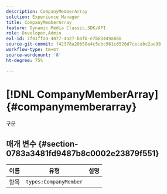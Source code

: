 ```yaml
---
description: CompanyMemberArray
solution: Experience Manager
title: CompanyMemberArray
feature: Dynamic Media Classic,SDK/API
role: Developer,Admin
exl-id: 7f41ffa4-4077-4a27-baf6-e7b83449a868
source-git-commit: f42378a20b58e4c5ebc961c6526d7cecabc2ae38
workflow-type: tm+mt
source-wordcount: '8'
ht-degree: 75%

---
```


# [!DNL CompanyMemberArray]{#companymemberarray}

구문

## 매개 변수 {#section-0783a3481fd9487b8c0002e23879f551}

| 이름 | 유형 | 설명 |
|---|---|---|
| 항목 | `types:CompanyMember` |  |
